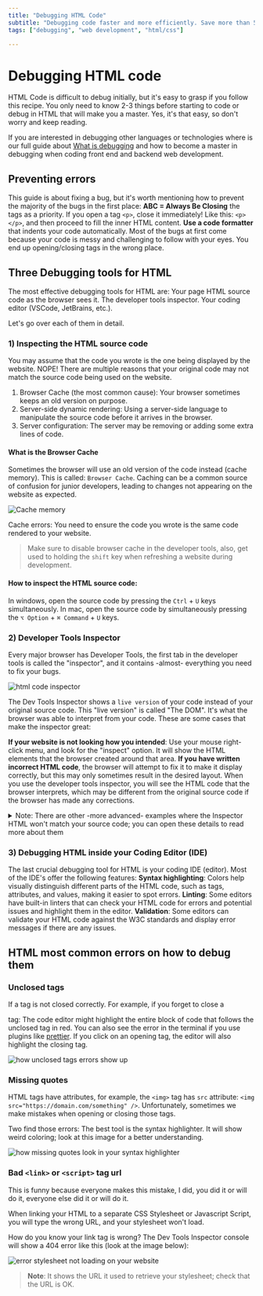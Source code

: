 ```yaml
---
title: "Debugging HTML Code"
subtitle: "Debugging code faster and more efficiently. Save more than 50% of your debugging time when coding HTML."
tags: ["debugging", "web development", "html/css"]

---
```

# Debugging HTML code

HTML Code is difficult to debug initially, but it's easy to grasp if you follow this recipe. You only need to know 2-3 things before starting to code or debug in HTML that will make you a master. Yes, it's that easy, so don't worry and keep reading.

If you are interested in debugging other languages or technologies where is our full guide about [What is debugging](https://) and how to become a master in debugging when coding front end and backend web development.

## Preventing errors

This guide is about fixing a bug, but it's worth mentioning how to prevent the majority of the bugs in the first place:
**ABC = Always Be Closing** the tags as a priority. If you open a tag `<p>`, close it immediately! Like this: `<p></p>`, and then proceed to fill the inner HTML content.
**Use a code formatter** that indents your code automatically. Most of the bugs at first come because your code is messy and challenging to follow with your eyes. You end up opening/closing tags in the wrong place.

## Three Debugging tools for HTML

The most effective debugging tools for HTML are: 
Your page HTML source code as the browser sees it.
The developer tools inspector.
Your coding editor (VSCode, JetBrains, etc.).

Let's go over each of them in detail.

### 1) Inspecting the HTML source code

You may assume that the code you wrote is the one being displayed by the website. NOPE!
There are multiple reasons that your original code may not match the source code being used on the website.

1. Browser Cache (the most common cause): Your browser sometimes keeps an old version on purpose.
2. Server-side dynamic rendering: Using a server-side language to manipulate the source code before it arrives in the browser.
3. Server configuration: The server may be removing or adding some extra lines of code.

#### What is the Browser Cache

Sometimes the browser will use an old version of the code instead (cache memory). This is called: `Browser Cache`.
Caching can be a common source of confusion for junior developers, leading to changes not appearing on the website as expected.

![Cache memory](https://storage.googleapis.com/media-breathecode/c554b1b12abd3b8e7392151ceb31ed2f367e673e99f890e0a7c70ea4df7f68ad)

Cache errors: You need to ensure the code you wrote is the same code rendered to your website.

> Make sure to disable browser cache in the developer tools, also, get used to holding the `shift` key when refreshing a website during development.

#### How to inspect the HTML source code:

In windows, open the source code by pressing the `Ctrl` + `U` keys simultaneously.
In mac, open the source code by simultaneously pressing the `⌥ Option` + `⌘ Command` + `U` keys.

### 2) Developer Tools Inspector

Every major browser has Developer Tools, the first tab in the developer tools is called the "inspector", and it contains -almost- everything you need to fix your bugs.

![html code inspector](https://i.imgur.com/Fca0Hkm.gif)

The Dev Tools Inspector shows a `live version` of your code instead of your original source code. This "live version" is called "The DOM". It's what the browser was able to interpret from your code. These are some cases that make the inspector great:

**If your website is not looking how you intended**: Use your mouse right-click menu, and look for the "inspect" option. It will show the HTML elements that the browser created around that area.
**If you have written incorrect HTML code**, the browser will attempt to fix it to make it display correctly, but this may only sometimes result in the desired layout. When you use the developer tools inspector, you will see the HTML code that the browser interprets, which may be different from the original source code if the browser has made any corrections.

<details>
  <summary>Note: There are other -more advanced- examples where the Inspector HTML won't match your source code; you can open these details to read more about them</summary>
  
Minification: Sometimes, websites compress and optimize the code for faster loading times. The HTML inspector will show the minified code, which may be difficult to read.
Browser extensions: Ad blockers or script blockers modify the code shown in the HTML inspector.
Server-side rendering: the HTML inspector will show the code rendered on the server rather than the source code.

</details>

### 3) Debugging HTML inside your Coding Editor (IDE)

The last crucial debugging tool for HTML is your coding IDE  (editor). Most of the IDE's offer the following features:
**Syntax highlighting**: Colors help visually distinguish different parts of the HTML code, such as tags, attributes, and values, making it easier to spot errors.
**Linting**: Some editors have built-in linters that can check your HTML code for errors and potential issues and highlight them in the editor.
**Validation**: Some editors can validate your HTML code against the W3C standards and display error messages if there are any issues.

## HTML most common errors on how to debug them

### Unclosed tags 

If a tag is not closed correctly. For example, if you forget to close a <div> tag: 
The code editor might highlight the entire block of code that follows the unclosed tag in red.
You can also see the error in the terminal if you use plugins like [prettier](https://prettier.io/).
If you click on an opening tag, the editor will also highlight the closing tag.

![how unclosed tags errors show up](https://i.imgur.com/oJEe61z.png)

### Missing quotes

HTML tags have attributes, for example, the `<img>` tag has `src` attribute: `<img src="https://domain.com/something" />`. Unfortunately, sometimes we make mistakes when opening or closing those tags.

Two find those errors: The best tool is the syntax highlighter. It will show weird coloring; look at this image for a better understanding.

![how missing quotes look in your syntax highlighter](https://storage.googleapis.com/breathecode-asset-images/150fb586068562a94c16393d2ee1369df1fc54e875f88274e5269b9f706fd63a.png)

### Bad `<link>` or `<script>` tag url

This is funny because everyone makes this mistake, I did, you did it or will do it, everyone else did it or will do it.

When linking your HTML to a separate CSS Stylesheet or Javascript Script, you will type the wrong URL, and your stylesheet won't load.

How do you know your link tag is wrong? The Dev Tools Inspector console will show a 404 error like this (look at the image below):

![error stylesheet not loading on your website](https://i.imgur.com/djhOBGs.png)

> **Note**: It shows the URL it used to retrieve your stylesheet; check that the URL is OK.
